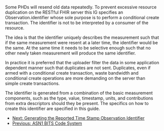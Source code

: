 Some PHDs will resend old data repeatedly. To prevent excessive resource duplication on the RESTful FHIR server this IG specifies an Observation.identifier whose sole purpose is to perform a conditional create transaction. The identifier is not to be interpreted by a consumer of the resource.

The idea is that the identifier uniquely describes the measurement such that if the same measurement were resent at a later time, the identifier would be the same. At the same time it needs to be selective enough such that no other newly taken measurement will produce the same identifier.

In practice it is preferred that the uploader filter the data in some application dependent manner such that duplicates are not sent. Duplicates, even if armed with a conditional create transaction, waste bandwidth and conditional create operations are more demanding on the server than simple create transactions.

The identifier is generated from a combination of the basic measurement components, such as the type, value, timestamp, units, and contributions from extra descriptors should they be present. The specifics on how to create this identifier are specified in this guide.

 - [Next: Generating the Reported Time Stamp Observation Identifier](GeneratingtheReportedTimeStampIdentifier.html)
 - [Previous: ASN1 BITS Code System](ASN1BITsCodeSystem.html)